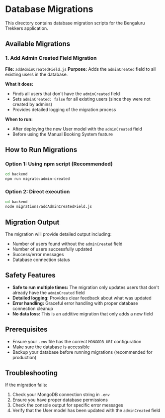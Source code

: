 # Database Migrations

This directory contains database migration scripts for the Bengaluru Trekkers application.

## Available Migrations

### 1. Add Admin Created Field Migration
**File:** `addAdminCreatedField.js`
**Purpose:** Adds the `adminCreated` field to all existing users in the database.

**What it does:**
- Finds all users that don't have the `adminCreated` field
- Sets `adminCreated: false` for all existing users (since they were not created by admins)
- Provides detailed logging of the migration process

**When to run:**
- After deploying the new User model with the `adminCreated` field
- Before using the Manual Booking System feature

## How to Run Migrations

### Option 1: Using npm script (Recommended)
```bash
cd backend
npm run migrate:admin-created
```

### Option 2: Direct execution
```bash
cd backend
node migrations/addAdminCreatedField.js
```

## Migration Output

The migration will provide detailed output including:
- Number of users found without the `adminCreated` field
- Number of users successfully updated
- Success/error messages
- Database connection status

## Safety Features

- **Safe to run multiple times:** The migration only updates users that don't already have the `adminCreated` field
- **Detailed logging:** Provides clear feedback about what was updated
- **Error handling:** Graceful error handling with proper database connection cleanup
- **No data loss:** This is an additive migration that only adds a new field

## Prerequisites

- Ensure your `.env` file has the correct `MONGODB_URI` configuration
- Make sure the database is accessible
- Backup your database before running migrations (recommended for production)

## Troubleshooting

If the migration fails:
1. Check your MongoDB connection string in `.env`
2. Ensure you have proper database permissions
3. Check the console output for specific error messages
4. Verify that the User model has been updated with the `adminCreated` field 
